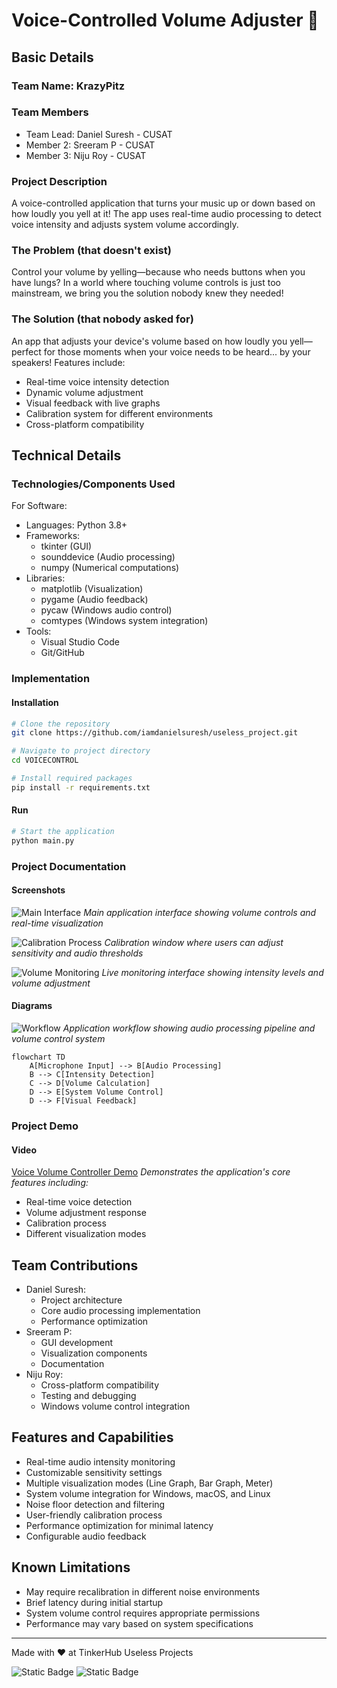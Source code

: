 # Voice-Controlled Volume Adjuster 🎯

## Basic Details
### Team Name: KrazyPitz
### Team Members
- Team Lead: Daniel Suresh - CUSAT
- Member 2: Sreeram P - CUSAT
- Member 3: Niju Roy - CUSAT

### Project Description
A voice-controlled application that turns your music up or down based on how loudly you yell at it! The app uses real-time audio processing to detect voice intensity and adjusts system volume accordingly.

### The Problem (that doesn't exist)
Control your volume by yelling—because who needs buttons when you have lungs? In a world where touching volume controls is just too mainstream, we bring you the solution nobody knew they needed!

### The Solution (that nobody asked for)
An app that adjusts your device's volume based on how loudly you yell—perfect for those moments when your voice needs to be heard... by your speakers! Features include:
- Real-time voice intensity detection
- Dynamic volume adjustment
- Visual feedback with live graphs
- Calibration system for different environments
- Cross-platform compatibility

## Technical Details
### Technologies/Components Used
For Software:
- Languages: Python 3.8+
- Frameworks: 
  - tkinter (GUI)
  - sounddevice (Audio processing)
  - numpy (Numerical computations)
- Libraries:
  - matplotlib (Visualization)
  - pygame (Audio feedback)
  - pycaw (Windows audio control)
  - comtypes (Windows system integration)
- Tools:
  - Visual Studio Code
  - Git/GitHub

### Implementation
#### Installation
```bash
# Clone the repository
git clone https://github.com/iamdanielsuresh/useless_project.git

# Navigate to project directory
cd VOICECONTROL

# Install required packages
pip install -r requirements.txt
```

#### Run
```bash
# Start the application
python main.py
```

### Project Documentation
#### Screenshots
![Main Interface](screenshots/main-interface.png)
*Main application interface showing volume controls and real-time visualization*

![Calibration Process](screenshots/calibration.png)
*Calibration window where users can adjust sensitivity and audio thresholds*

![Volume Monitoring](screenshots/monitoring.png)
*Live monitoring interface showing intensity levels and volume adjustment*

#### Diagrams
![Workflow](diagrams/workflow.png)
*Application workflow showing audio processing pipeline and volume control system*

```mermaid
flowchart TD
    A[Microphone Input] --> B[Audio Processing]
    B --> C[Intensity Detection]
    C --> D[Volume Calculation]
    D --> E[System Volume Control]
    D --> F[Visual Feedback]
```

### Project Demo
#### Video
[Voice Volume Controller Demo](https://youtu.be/your-demo-video)
*Demonstrates the application's core features including:*
- Real-time voice detection
- Volume adjustment response
- Calibration process
- Different visualization modes

## Team Contributions
- Daniel Suresh: 
  - Project architecture
  - Core audio processing implementation
  - Performance optimization
- Sreeram P:
  - GUI development
  - Visualization components
  - Documentation
- Niju Roy:
  - Cross-platform compatibility
  - Testing and debugging
  - Windows volume control integration

## Features and Capabilities
- Real-time audio intensity monitoring
- Customizable sensitivity settings
- Multiple visualization modes (Line Graph, Bar Graph, Meter)
- System volume integration for Windows, macOS, and Linux
- Noise floor detection and filtering
- User-friendly calibration process
- Performance optimization for minimal latency
- Configurable audio feedback

## Known Limitations
- May require recalibration in different noise environments
- Brief latency during initial startup
- System volume control requires appropriate permissions
- Performance may vary based on system specifications

---
Made with ❤️ at TinkerHub Useless Projects

![Static Badge](https://img.shields.io/badge/TinkerHub-24?color=%23000000&link=https%3A%2F%2Fwww.tinkerhub.org%2F)
![Static Badge](https://img.shields.io/badge/UselessProject--24-24?link=https%3A%2F%2Fwww.tinkerhub.org%2Fevents%2FQ2Q1TQKX6Q%2FUseless%2520Projects)
